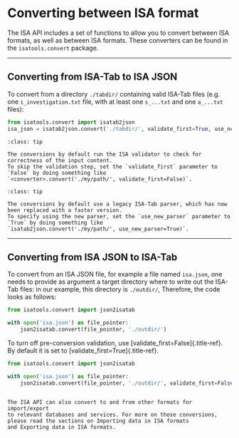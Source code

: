 # Converting between ISA format

The ISA API includes a set of functions to allow you to convert between
ISA formats, as well as between ISA formats. These converters can be
found in the `isatools.convert` package.

---

## Converting from ISA-Tab to ISA JSON

To convert from a directory `./tabdir/` containing valid ISA-Tab files
(e.g. one `i_investigation.txt` file, with at least one `s_...txt` and one `a_...txt` files):

```python
from isatools.convert import isatab2json
isa_json = isatab2json.convert('./tabdir/', validate_first=True, use_new_parser=True)
```


```{admonition} Tip
:class: tip

The conversions by default run the ISA validator to check for correctness of the input content. 
To skip the validation step, set the `validate_first` parameter to `False` by doing something like
`<converter>.convert('./my/path/', validate_first=False)`.
```


```{admonition} Tip
:class: tip

The conversions by default use a legacy ISA-Tab parser, which has now been replaced with a faster version. 
To specify using the new parser, set the `use_new_parser` parameter to `True` by doing something like
`isatab2json.convert('./my/path/', use_new_parser=True)`.
```

---

## Converting from ISA JSON to ISA-Tab

To convert from an ISA JSON file, for example a file named `isa.json`, one needs to provide as argument a target directory where to write out the
ISA-Tab files: in our example, this directory is `./outdir/`, Therefore, the code looks as follows:

```python
from isatools.convert import json2isatab

with open('isa.json') as file_pointer:
    json2isatab.convert(file_pointer, './outdir/')
```

To turn off pre-conversion validation, use
[validate\_first=False]{.title-ref}. By default it is set to
[validate\_first=True]{.title-ref}.

```python
from isatools.convert import json2isatab

with open('isa.json') as file_pointer:
    json2isatab.convert(file_pointer, './outdir/', validate_first=False)
```

```{note}

The ISA API can also convert to and from other formats for import/export
to relevant databases and services. For more on those conversions,
please read the sections on Importing data in ISA formats
and Exporting data in ISA formats.

```
